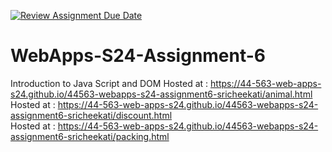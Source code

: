[![Review Assignment Due Date](https://classroom.github.com/assets/deadline-readme-button-24ddc0f5d75046c5622901739e7c5dd533143b0c8e959d652212380cedb1ea36.svg)](https://classroom.github.com/a/1Z6dGCon)
# WebApps-S24-Assignment-6
Introduction to Java Script and DOM
Hosted at : https://44-563-web-apps-s24.github.io/44563-webapps-s24-assignment6-sricheekati/animal.html<br>
Hosted at : https://44-563-web-apps-s24.github.io/44563-webapps-s24-assignment6-sricheekati/discount.html<br>
Hosted at : https://44-563-web-apps-s24.github.io/44563-webapps-s24-assignment6-sricheekati/packing.html<br>
